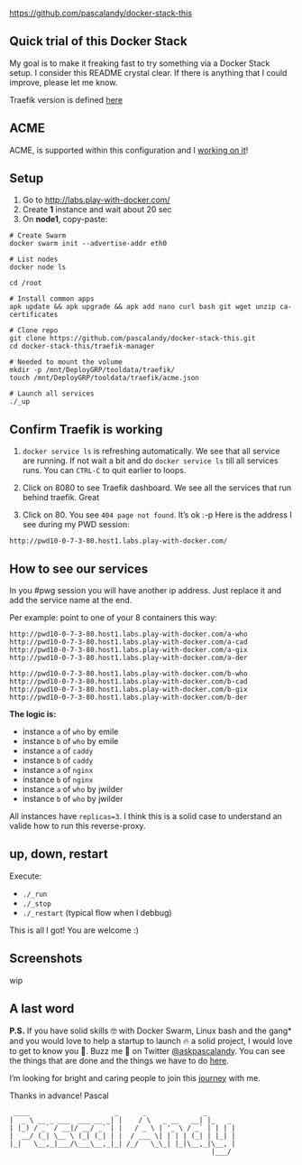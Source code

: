https://github.com/pascalandy/docker-stack-this

## Quick trial of this Docker Stack

My goal is to make it freaking fast to try something via a Docker Stack setup. I consider this README crystal clear. If there is anything that I could improve, please let me know. 

Traefik version is defined [here](https://github.com/pascalandy/docker-stack-this/blob/master/traefik-manager/proxy.yml#L6)

## ACME

ACME, is supported within this configuration and I [working on it](https://github.com/pascalandy/docker-stack-this/issues/5)!

## Setup

1. Go to http://labs.play-with-docker.com/ 
2. Create **1** instance and wait about 20 sec
3. On **node1**, copy-paste:

```
# Create Swarm
docker swarm init --advertise-addr eth0

# List nodes
docker node ls

cd /root

# Install common apps
apk update && apk upgrade && apk add nano curl bash git wget unzip ca-certificates

# Clone repo
git clone https://github.com/pascalandy/docker-stack-this.git
cd docker-stack-this/traefik-manager

# Needed to mount the volume
mkdir -p /mnt/DeployGRP/tooldata/traefik/
touch /mnt/DeployGRP/tooldata/traefik/acme.json

# Launch all services
./_up
```

## Confirm Traefik is working
1) `docker service ls` is refreshing automatically. We see that all service are running. If not wait a bit and do `docker service ls` till all services runs. You can `CTRL-C` to quit earlier to loops.

2) Click on 8080 to see Traefik dashboard. We see all the services that run behind traefik. Great

3) Click on 80. You see `404 page not found`. It’s ok :-p Here is the address I see during my PWD session:

```
http://pwd10-0-7-3-80.host1.labs.play-with-docker.com/
```

## How to see our services

In you #pwg session you will have another ip address. Just replace it and add the service name at the end. 

Per example: point to one of your 8 containers this way:

```
http://pwd10-0-7-3-80.host1.labs.play-with-docker.com/a-who
http://pwd10-0-7-3-80.host1.labs.play-with-docker.com/a-cad
http://pwd10-0-7-3-80.host1.labs.play-with-docker.com/a-gix
http://pwd10-0-7-3-80.host1.labs.play-with-docker.com/a-der

http://pwd10-0-7-3-80.host1.labs.play-with-docker.com/b-who
http://pwd10-0-7-3-80.host1.labs.play-with-docker.com/b-cad
http://pwd10-0-7-3-80.host1.labs.play-with-docker.com/b-gix
http://pwd10-0-7-3-80.host1.labs.play-with-docker.com/b-der
```

**The logic is:**

- instance `a` of `who` by emile 
- instance `b` of `who` by emile
- instance `a` of `caddy`
- instance `b` of `caddy`
- instance `a` of `nginx`
- instance `b` of `nginx`
- instance `a` of `who` by jwilder
- instance `b` of `who` by jwilder

All instances have `replicas=3`. I think this is a solid case to understand an valide how to run this reverse-proxy.

## up, down, restart

Execute:
- `./_run`
- `./_stop`
- `./_restart` (typical flow when I debbug)

This is all I got! You are welcome :)

## Screenshots

wip

## A last word

**P.S.** If you have solid skills 🤓 with Docker Swarm, Linux bash and the gang* and you would love to help a startup to launch 🔥 a solid project, I would love to get to know you 🍻. Buzz me 👋 on Twitter [@askpascalandy](https://twitter.com/askpascalandy). You can see the things that are done and the things we have to do [here](http://firepress.org/blog/technical-challenges-we-are-facing-now/).

I’m looking for bright and caring people to join this [journey](http://firepress.org/blog/tag/from-the-heart/) with me.

Thanks in advance!
Pascal

```
 ____                     _      _              _
|  _ \ __ _ ___  ___ __ _| |    / \   _ __   __| |_   _
| |_) / _` / __|/ __/ _` | |   / _ \ | '_ \ / _` | | | |
|  __/ (_| \__ \ (_| (_| | |  / ___ \| | | | (_| | |_| |
|_|   \__,_|___/\___\__,_|_| /_/   \_\_| |_|\__,_|\__, |
                                                  |___/
```


